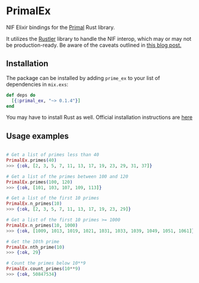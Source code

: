 # PrimalEx

NIF Elixir bindings for the [Primal](https://github.com/huonw/primal) Rust library.

It utilizes the [Rustler](https://github.com/hansihe/rustler) library to handle the NIF interop, which may or may not be production-ready. Be aware of the caveats outlined in [this blog post.](http://hansihe.com/2017/02/05/rustler-safe-erlang-elixir-nifs-in-rust.html)

## Installation
The package can be installed
by adding `prime_ex` to your list of dependencies in `mix.exs`:

```elixir
def deps do
  [{:primal_ex, "~> 0.1.4"}]
end
```

You may have to install Rust as well. Official installation instructions are [here](https://www.rust-lang.org/en-US/install.html)

## Usage examples

```elixir

# Get a list of primes less than 40
PrimalEx.primes(40)
>>> {:ok, [2, 3, 5, 7, 11, 13, 17, 19, 23, 29, 31, 37]}

# Get a list of the primes between 100 and 120
PrimalEx.primes(100, 120)
>>> {:ok, [101, 103, 107, 109, 113]}

# Get a list of the first 10 primes
PrimalEx.n_primes(10)
>>> {:ok, [2, 3, 5, 7, 11, 13, 17, 19, 23, 29]}

# Get a list of the first 10 primes >= 1000
PrimalEx.n_primes(10, 1000)
>>> {:ok, [1009, 1013, 1019, 1021, 1031, 1033, 1039, 1049, 1051, 1061]}

# Get the 10th prime
PrimalEx.nth_prime(10)
>>> {:ok, 29}

# Count the primes below 10**9
PrimalEx.count_primes(10**9)
>>> {:ok, 50847534}


```

